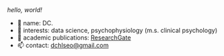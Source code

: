 _hello, world!_ 

- 👋 name: DC.
- 👀 interests: data science, psychophysiology (m.s. clinical psychology)
- 📖 academic publications: [ResearchGate](https://www.researchgate.net/profile/Deachul_Seo2)
- 📫 contact: dchlseo@gmail.com
<!--
**dchlseo/dchlseo** is a ✨ _special_ ✨ repository because its `README.md` (this file) appears on your GitHub profile.

Here are some ideas to get you started:

- 🔭 I’m currently working on ...
- 🌱 I’m currently learning ...
- 👯 I’m looking to collaborate on ...
- 🤔 I’m looking for help with ...
- 💬 Ask me about ...

- 😄 Pronouns: ...
- ⚡ Fun fact: ...
-->
